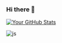 ### Hi there 👋

[![Your GitHub Stats](https://github-readme-stats.vercel.app/api?username=grunde1234&show_icons=true&theme=radical)](https://github.com/YourGitHubUsername)

 ![js](https://img.shields.io/badge/CSS-gray?logo=CSS)
